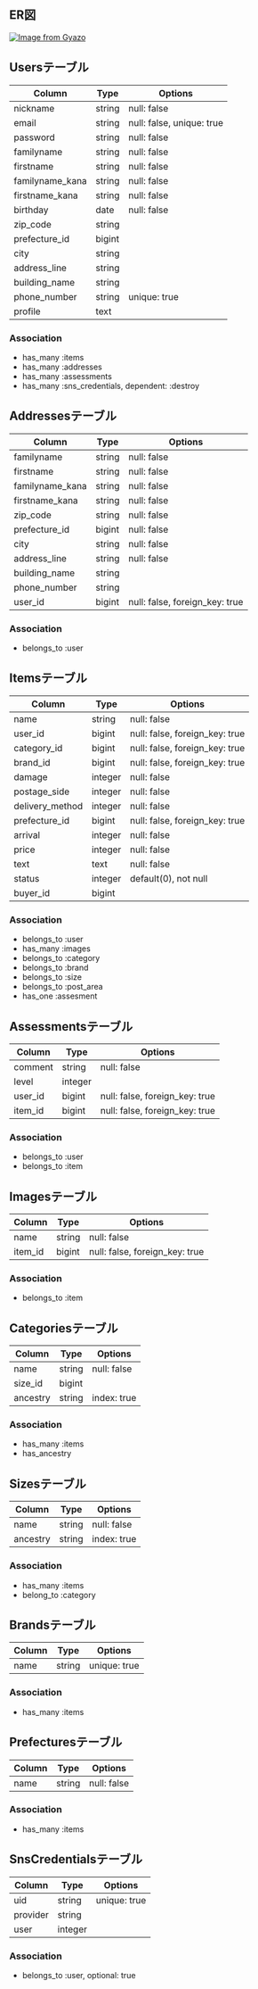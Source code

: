 ## ER図
[![Image from Gyazo](https://i.gyazo.com/8e93d8aa2b299ccf910e1a79d71de1dc.png)](https://gyazo.com/8e93d8aa2b299ccf910e1a79d71de1dc)

## Usersテーブル

|Column|Type|Options|
|------|----|-------|
|nickname|string|null: false|
|email|string|null: false, unique: true|
|password|string|null: false|
|familyname|string|null: false|
|firstname|string|null: false|
|familyname_kana|string|null: false|
|firstname_kana|string|null: false|
|birthday|date|null: false|
|zip_code|string||
|prefecture_id|bigint||
|city|string||
|address_line|string||
|building_name|string||
|phone_number|string|unique: true|
|profile|text||

### Association
- has_many :items
- has_many :addresses
- has_many :assessments
- has_many :sns_credentials, dependent: :destroy


## Addressesテーブル

|Column|Type|Options|
|------|----|-------|
|familyname|string|null: false|
|firstname|string|null: false|
|familyname_kana|string|null: false|
|firstname_kana|string|null: false|
|zip_code|string|null: false|
|prefecture_id|bigint|null: false|
|city|string|null: false|
|address_line|string|null: false|
|building_name|string||
|phone_number|string||
|user_id|bigint|null: false, foreign_key: true|

### Association
- belongs_to :user


## Itemsテーブル

|Column|Type|Options|
|------|----|-------|
|name|string|null: false|
|user_id|bigint|null: false, foreign_key: true|
|category_id|bigint|null: false, foreign_key: true|
|brand_id|bigint|null: false, foreign_key: true|
|damage|integer|null: false|
|postage_side|integer|null: false|
|delivery_method|integer|null: false|
|prefecture_id|bigint|null: false, foreign_key: true|
|arrival|integer|null: false|
|price|integer|null: false|
|text|text|null: false|
|status|integer|default(0), not null|
|buyer_id|bigint||


### Association
- belongs_to :user
- has_many :images
- belongs_to :category
- belongs_to :brand
- belongs_to :size
- belongs_to :post_area
- has_one :assesment

## Assessmentsテーブル

|Column|Type|Options|
|------|----|-------|
|comment|string|null: false|
|level|integer||
|user_id|bigint|null: false, foreign_key: true|
|item_id|bigint|null: false, foreign_key: true|

### Association
- belongs_to :user
- belongs_to :item


## Imagesテーブル

|Column|Type|Options|
|------|----|-------|
|name|string|null: false|
|item_id|bigint|null: false, foreign_key: true|

### Association
- belongs_to :item


## Categoriesテーブル

|Column|Type|Options|
|------|----|-------|
|name|string|null: false|
|size_id|bigint||
|ancestry|string|index: true|

### Association
- has_many :items
- has_ancestry


## Sizesテーブル

|Column|Type|Options|
|------|----|-------|
|name|string|null: false|
|ancestry|string|index: true|

### Association
- has_many :items
- belong_to :category


## Brandsテーブル

|Column|Type|Options|
|------|----|-------|
|name|string|unique: true|

### Association
- has_many :items


## Prefecturesテーブル

|Column|Type|Options|
|------|----|-------|
|name|string|null: false|

### Association
- has_many :items

## SnsCredentialsテーブル

|Column|Type|Options|
|------|----|-------|
|uid|string|unique: true|
|provider|string||
|user|integer||

### Association
- belongs_to :user, optional: true